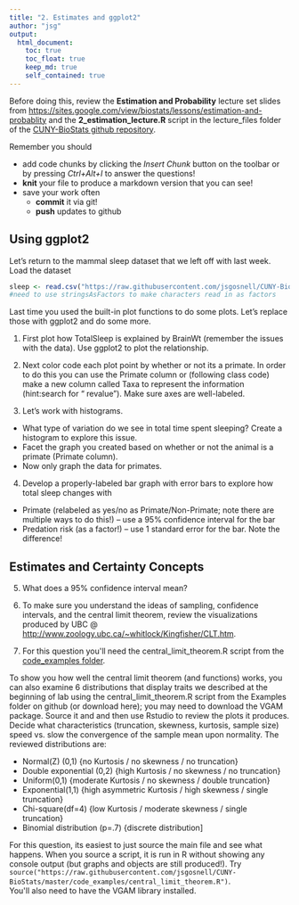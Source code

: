 ```yaml
---
title: "2. Estimates and ggplot2"
author: "jsg"
output:
  html_document:
    toc: true
    toc_float: true
    keep_md: true
    self_contained: true
---
```


Before doing this, review the **Estimation and Probability** lecture set slides from 
https://sites.google.com/view/biostats/lessons/estimation-and-probablity and
the  **2_estimation_lecture.R** script in the lecture_files folder of the
[CUNY-BioStats github repository](https://github.com/jsgosnell/CUNY-BioStats).


Remember you should

* add code chunks by clicking the *Insert Chunk* button on the toolbar or by
pressing *Ctrl+Alt+I* to answer the questions!
* **knit** your file to produce a markdown version that you can see!
* save your work often 
  * **commit** it via git!
  * **push** updates to github

## Using ggplot2
Let’s return to the mammal sleep dataset that we left off with last week. 
Load the dataset

```r
sleep <- read.csv("https://raw.githubusercontent.com/jsgosnell/CUNY-BioStats/master/datasets/sleep.csv", stringsAsFactors = T)
#need to use stringsAsFactors to make characters read in as factors
```
Last time you used the built-in plot functions to do some plots. Let’s replace 
those with ggplot2 and do some more.

1. First plot how TotalSleep is explained by BrainWt (remember the issues with 
the data).  Use ggplot2 to plot the relationship.

2. Next color code each plot point by whether or not its a primate.  In order 
to do this you can use the Primate column or (following class code) make a new 
column called Taxa to represent the information (hint:search for “ revalue”). 
Make sure axes are well-labeled.

3. Let’s work with histograms.
* What type of variation do we see in total time spent sleeping? Create a 
histogram to explore this issue.
* Facet the graph you created based on whether or not the animal is a primate 
(Primate column).
* Now only graph the data for primates.

4. Develop a properly-labeled bar graph with error bars to explore how total 
sleep changes with 
* Primate (relabeled as yes/no as Primate/Non-Primate; note 
there are multiple ways to do this!) – use a 95% confidence interval for the bar
* Predation risk (as a factor!) – use 1 standard error for the bar. Note the difference!

## Estimates and Certainty Concepts

5. What does a 95% confidence interval mean?

6. To make sure you understand the ideas of sampling, confidence intervals, and the central limit theorem, review the visualizations produced by UBC @ http://www.zoology.ubc.ca/~whitlock/Kingfisher/CLT.htm.  

7. For this question you'll need the 
central_limit_theorem.R script from the 
[code_examples folder](https://github.com/jsgosnell/CUNY-BioStats/tree/master/code_examples).

To show you how well the central limit theorem (and functions) works, you can also examine 6
distributions that display traits we described at the beginning of lab using the
central_limit_theorem.R script from the Examples folder on github (or download here);
you may need to download the VGAM package.  Source it and and then use Rstudio to review the plots
it produces. Decide what characteristics (truncation, skewness, kurtosis, sample size) speed vs.
slow the convergence of the sample mean upon normality.  The reviewed distributions are:

* Normal(Z) (0,1)  {no Kurtosis / no skewness / no truncation}
* Double exponential (0,2) {high Kurtosis / no skewness / no truncation}
* Uniform(0,1) {moderate Kurtosis / no skewness / double truncation}
* Exponential(1,1)  {high asymmetric Kurtosis / high skewness / single truncation} 
* Chi-square(df=4) {low Kurtosis / moderate skewness / single truncation} 
* Binomial distribution (p=.7) {discrete distribution]

For this question, its easiest to just source the main file and see what happens.
When you source a script, it is run in R without showing any console output
(but graphs and objects are still produced!).  Try 
`source("https://raw.githubusercontent.com/jsgosnell/CUNY-BioStats/master/code_examples/central_limit_theorem.R")`.  
You'll also need to have the VGAM library installed.

